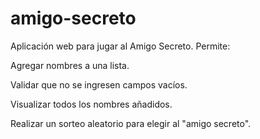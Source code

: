 # amigo-secreto
Aplicación web para jugar al Amigo Secreto.
Permite:

Agregar nombres a una lista.

Validar que no se ingresen campos vacíos.

Visualizar todos los nombres añadidos.

Realizar un sorteo aleatorio para elegir al "amigo secreto".
